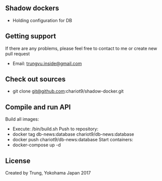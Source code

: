 ## Shadow dockers
* Holding configuration for DB

## Getting support
If there are any problems, please feel free to contact to me or create new pull request  
* Email: trungvu.inside@gmail.com
## Check out sources
* git clone git@github.com:chariot9/shadow-docker.git
## Compile and run API
Build all images:
* Execute: /bin/build.sh 
Push to repository:
* docker tag db-news:database chariot9/db-news:database
* docker push chariot9/db-news:database
Start containers:
* docker-compose up -d
## License
Created by Trung, Yokohama Japan 2017 
